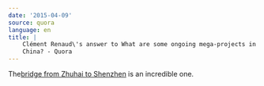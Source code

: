 ```yaml
---
date: '2015-04-09'
source: quora
language: en
title: |
    Clément Renaud\'s answer to What are some ongoing mega-projects in
    China? - Quora
---
```


The[bridge from Zhuhai to
Shenzhen](http://quora.com/Has-the-bridge-from-Zhuhai-to-Shenzhen-been-completed)
is an incredible one.
